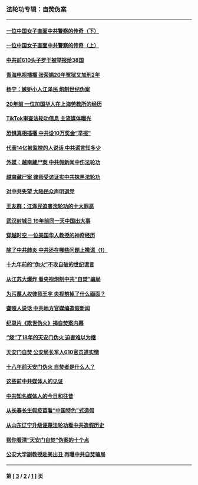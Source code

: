 ### 法轮功专辑：自焚伪案
---
#### [一位中国女子直面中共警察的传奇（下）](../../pages/nf5562/n12989706.md?06080430) 
#### [一位中国女子直面中共警察的传奇（上）](../../pages/nf5562/n12985072.md?06080430) 
#### [中共前610头子罗干被举报给38国](../../pages/nf5562/n12975419.md?06080430) 
#### [青海电视插播 张荣娟20年冤狱又加刑2年](../../pages/nf5562/n12738166.md?06080430) 
#### [杨宁：嫉妒小人江泽民 炮制世纪伪案](../../pages/nf5562/n12724108.md?06080430) 
#### [20年前 一位加国华人在上海劳教所的经历](../../pages/nf5562/n12707932.md?06080430) 
#### [TikTok审查法轮功信息 主流媒体曝光](../../pages/nf5562/n12362336.md?06080430) 
#### [恐惧真相插播 中共设10万奖金“举报”](../../pages/nf5562/n12306396.md?06080430) 
#### [代表14亿被监控的人说话 中共谎言知多少](../../pages/nf5562/n12297484.md?06080430) 
#### [外媒：越南藏尸案 中共假新闻中伤法轮功](../../pages/nf5562/n12264411.md?06080430) 
#### [越南藏尸案 律师受访证实中共抹黑法轮功](../../pages/nf5562/n12261878.md?06080430) 
#### [对中共失望 大陆民众声明退党](../../pages/nf5562/n12187315.md?06080430) 
#### [王友群：江泽民迫害法轮功的十大罪恶](../../pages/nf5562/n12169074.md?06080430) 
#### [武汉封城日 19年前同一天中国出大事](../../pages/nf5562/n12150901.md?06080430) 
#### [穿越时空  一位美国华人教授的神奇经历](../../pages/nf5562/n12097460.md?06080430) 
#### [除了中共肺炎 中共还在哪些问题上撒谎（1）](../../pages/nf5562/n11955770.md?06080430) 
#### [十九年前的“伪火”不攻自破的世纪谎言](../../pages/nf5562/n11813238.md?06080430) 
#### [从江苏大爆炸 看央视炮制中共“自焚”骗局](../../pages/nf5562/n11140275.md?06080430) 
#### [为污蔑人权律师王宇 央视剪掉了什么画面？](../../pages/nf5562/n11130142.md?06080430) 
#### [聋哑人说话 中共地方官媒编造假新闻](../../pages/nf5562/n11006067.md?06080430) 
#### [纪录片《欺世伪火》揭自焚案内幕](../../pages/nf5562/n11002664.md?06080430) 
#### [“烧”了18年的天安门伪火 迫害难以为继](../../pages/nf5562/n10996660.md?06080430) 
#### [天安门自焚 公安局长军人610官员道实情](../../pages/nf5562/n10997098.md?06080430) 
#### [十八年前天安门伪火 自焚者是什么人？](../../pages/nf5562/n10996556.md?06080430) 
#### [这些前中共媒体人的见证](../../pages/nf5562/n10845276.md?06080430) 
#### [中共知名媒体人的今日和往昔](../../pages/nf5562/n10843569.md?06080430) 
#### [从长春长生假疫苗看“中国特色”式造假](../../pages/nf5562/n10684053.md?06080430) 
#### [从山东辽宁升级诬蔑法轮功看中共造假历史](../../pages/nf5562/n10668272.md?06080430) 
#### [帮你看清“天安门自焚”伪案的十个点](../../pages/nf5562/n10554707.md?06080430) 
#### [公安大学副教授赴美出丑 再曝中共自焚骗局](../../pages/nf5562/n10558434.md?06080430) 

---
#### 第 [ [3](./3.md?06080430) / [2](./2.md?06080430) / [1](./1.md?06080430) ] 页

